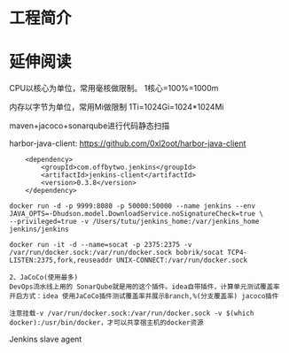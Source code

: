 # 工程简介

# 延伸阅读

CPU以核心为单位，常用毫核做限制。
1核心=100%=1000m

内存以字节为单位，常用Mi做限制
1Ti=1024Gi=1024*1024Mi

maven+jacoco+sonarqube进行代码静态扫描

harbor-java-client:
https://github.com/0xl2oot/harbor-java-client


 <!--jenkins-java-client-->

        <dependency>
            <groupId>com.offbytwo.jenkins</groupId>
            <artifactId>jenkins-client</artifactId>
            <version>0.3.8</version>
        </dependency>

```
docker run -d -p 9999:8080 -p 50000:50000 --name jenkins --env JAVA_OPTS=-Dhudson.model.DownloadService.noSignatureCheck=true \
--privileged=true -v /Users/tutu/jenkins_home:/var/jenkins_home jenkins/jenkins
```

```
docker run -it -d --name=socat -p 2375:2375 -v    /var/run/docker.sock:/var/run/docker.sock bobrik/socat TCP4-LISTEN:2375,fork,reuseaddr UNIX-CONNECT:/var/run/docker.sock
```

```text
2、JaCoCo(使用最多)
DevOps流水线上用的 SonarQube就是用的这个插件。idea自带插件，计算单元测试覆盖率 开启方式：idea 使用JaCoCo插件测试覆盖率并展示Branch,%(分支覆盖率) jacoco插件
```

```
注意挂载-v /var/run/docker.sock:/var/run/docker.sock -v $(which docker):/usr/bin/docker，才可以共享宿主机的docker资源
```

Jenkins slave agent 